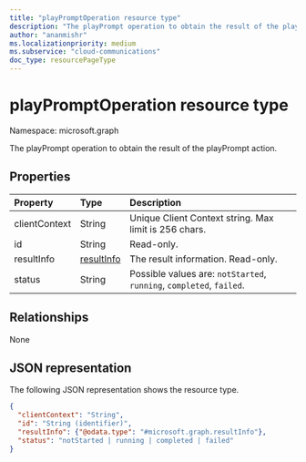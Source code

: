 ```yaml
---
title: "playPromptOperation resource type"
description: "The playPrompt operation to obtain the result of the playPrompt action."
author: "ananmishr"
ms.localizationpriority: medium
ms.subservice: "cloud-communications"
doc_type: resourcePageType
---
```


# playPromptOperation resource type

Namespace: microsoft.graph

The playPrompt operation to obtain the result of the playPrompt action.

## Properties

| Property            | Type                        | Description|
|:--------------------|:----------------------------|:-----------------------------------------------------------------------------------|
| clientContext       | String                      | Unique Client Context string. Max limit is 256 chars.                              |
| id                  | String                      | Read-only.                                                                         |
| resultInfo          | [resultInfo](resultinfo.md) | The result information. Read-only.                                |
| status              | String                      | Possible values are: `notStarted`, `running`, `completed`, `failed`.               |

## Relationships
None

## JSON representation

The following JSON representation shows the resource type.

<!-- {
  "blockType": "resource",
  "optionalProperties": [

  ],
  "@odata.type": "microsoft.graph.playPromptOperation"
}-->
```json
{
  "clientContext": "String",
  "id": "String (identifier)",
  "resultInfo": {"@odata.type": "#microsoft.graph.resultInfo"},
  "status": "notStarted | running | completed | failed"
}
```

<!-- uuid: 8fcb5dbc-d5aa-4681-8e31-b001d5168d79
2015-10-25 14:57:30 UTC -->
<!--
{
  "type": "#page.annotation",
  "description": "playPromptOperation resource",
  "keywords": "",
  "section": "documentation",
  "tocPath": "",
  "suppressions": []
}
-->

